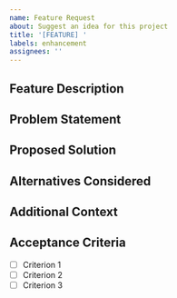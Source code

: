 ```yaml
---
name: Feature Request
about: Suggest an idea for this project
title: '[FEATURE] '
labels: enhancement
assignees: ''
---
```


## Feature Description
<!-- A clear and concise description of what you want to happen -->

## Problem Statement
<!-- Describe the problem you're trying to solve -->

## Proposed Solution
<!-- Describe the solution you'd like -->

## Alternatives Considered
<!-- Describe alternatives you've considered -->

## Additional Context
<!-- Add any other context or screenshots about the feature request here -->

## Acceptance Criteria
<!-- What needs to be true for this feature to be considered complete? -->
- [ ] Criterion 1
- [ ] Criterion 2
- [ ] Criterion 3